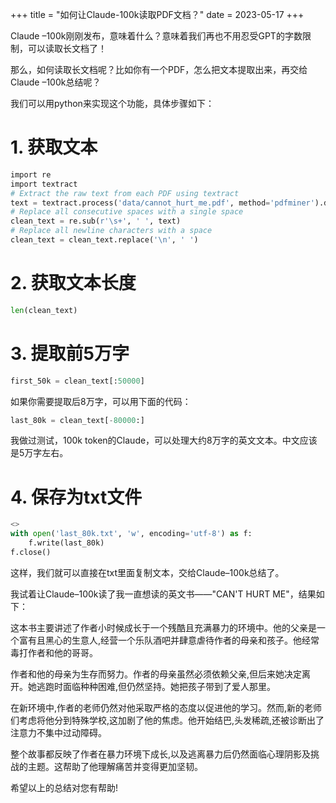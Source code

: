 +++
title = "如何让Claude-100k读取PDF文档？"
date = 2023-05-17
+++

Claude –100k刚刚发布，意味着什么？意味着我们再也不用忍受GPT的字数限制，可以读取长文档了！

那么，如何读取长文档呢？比如你有一个PDF，怎么把文本提取出来，再交给Claude –100k总结呢？

我们可以用python来实现这个功能，具体步骤如下：

# 1. 获取文本
```python
import re
import textract
# Extract the raw text from each PDF using textract
text = textract.process('data/cannot_hurt_me.pdf', method='pdfminer').decode('utf-8')
# Replace all consecutive spaces with a single space
clean_text = re.sub(r'\s+', ' ', text)
# Replace all newline characters with a space
clean_text = clean_text.replace('\n', ' ')
```

# 2. 获取文本长度
```python
len(clean_text)
```

# 3. 提取前5万字
```python
first_50k = clean_text[:50000]
```

如果你需要提取后8万字，可以用下面的代码：

```python
last_80k = clean_text[-80000:]
```

我做过测试，100k token的Claude，可以处理大约8万字的英文文本。中文应该是5万字左右。

# 4. 保存为txt文件
```python
<>
with open('last_80k.txt', 'w', encoding='utf-8') as f:
    f.write(last_80k)
f.close()
```

这样，我们就可以直接在txt里面复制文本，交给Claude–100k总结了。

我试着让Claude–100k读了我一直想读的英文书——"CAN'T HURT ME"，结果如下：

这本书主要讲述了作者小时候成长于一个残酷且充满暴力的环境中。他的父亲是一个富有且黑心的生意人,经营一个乐队酒吧并肆意虐待作者的母亲和孩子。他经常毒打作者和他的哥哥。

作者和他的母亲为生存而努力。作者的母亲虽然必须依赖父亲,但后来她决定离开。她逃跑时面临种种困难,但仍然坚持。她把孩子带到了爱人那里。

在新环境中,作者的老师仍然对他采取严格的态度以促进他的学习。然而,新的老师们考虑将他分到特殊学校,这加剧了他的焦虑。他开始结巴,头发稀疏,还被诊断出了注意力不集中过动障碍。

整个故事都反映了作者在暴力环境下成长,以及逃离暴力后仍然面临心理阴影及挑战的主题。这帮助了他理解痛苦并变得更加坚韧。

希望以上的总结对您有帮助!


